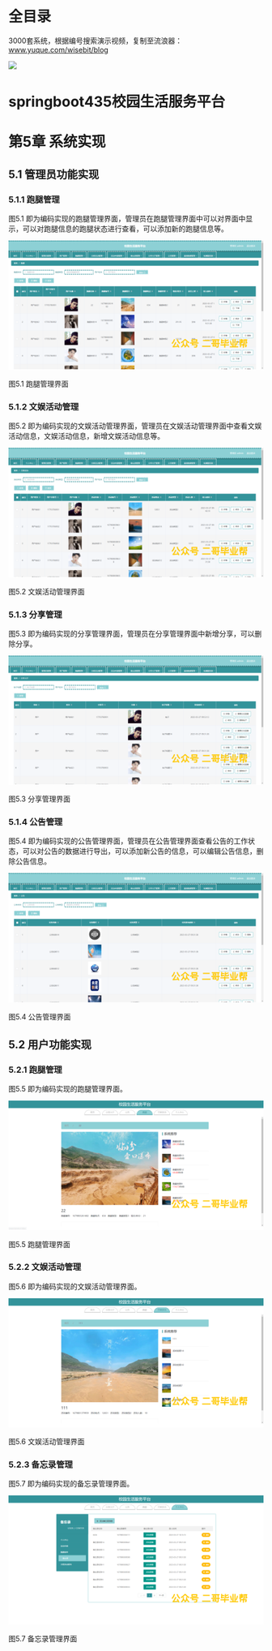 # 全目录

3000套系统，根据编号搜索演示视频，复制至流浪器：www.yuque.com/wisebit/blog


![](https://bitwise.oss-cn-heyuan.aliyuncs.com/2024/11/06/qq_wechat.png)

# springboot435校园生活服务平台

# 第5章 系统实现

## 5.1 管理员功能实现
### 5.1.1 跑腿管理
图5.1 即为编码实现的跑腿管理界面，管理员在跑腿管理界面中可以对界面中显示，可以对跑腿信息的跑腿状态进行查看，可以添加新的跑腿信息等。

![](/md/blog.015.png)

图5.1 跑腿管理界面
### 5.1.2 文娱活动管理
图5.2 即为编码实现的文娱活动管理界面，管理员在文娱活动管理界面中查看文娱活动信息，文娱活动信息，新增文娱活动信息等。

![](/md/blog.016.png)

图5.2 文娱活动管理界面
### 5.1.3 分享管理
图5.3 即为编码实现的分享管理界面，管理员在分享管理界面中新增分享，可以删除分享。

![](/md/blog.017.png)

图5.3 分享管理界面
### 5.1.4 公告管理
图5.4 即为编码实现的公告管理界面，管理员在公告管理界面查看公告的工作状态，可以对公告的数据进行导出，可以添加新公告的信息，可以编辑公告信息，删除公告信息。

![](/md/blog.018.png)

图5.4 公告管理界面
## 5.2 用户功能实现
### 5.2.1 跑腿管理
图5.5 即为编码实现的跑腿管理界面。

![](/md/blog.019.png)

图5.5 跑腿管理界面
### 5.2.2 文娱活动管理
图5.6 即为编码实现的文娱活动管理界面。

![](/md/blog.020.png)

图5.6 文娱活动管理界面
### 5.2.3 备忘录管理
图5.7 即为编码实现的备忘录管理界面。

![](/md/blog.021.png)

图5.7 备忘录管理界面







